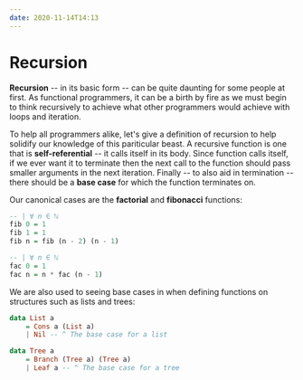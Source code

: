 ```yaml
---
date: 2020-11-14T14:13
---
```


# Recursion

**Recursion** -- in its basic form -- can be quite daunting for some people at
first. As functional programmers, it can be a birth by fire as we must begin to
think recursively to achieve what other programmers would achieve with loops and
iteration.

To help all programmers alike, let's give a definition of recursion to help
solidify our knowledge of this pariticular beast. A recursive function is one
that is **self-referential** -- it calls itself in its body. Since function calls
itself, if we ever want it to terminate then the next call to the function
should pass smaller arguments in the next iteration. Finally -- to also aid in
termination -- there should be a **base case** for which the function terminates
on.

Our canonical cases are the **factorial** and **fibonacci** functions:

```hs
-- | ∀ n ∈ ℕ
fib 0 = 1
fib 1 = 1
fib n = fib (n - 2) (n - 1)

-- | ∀ n ∈ ℕ
fac 0 = 1
fac n = n * fac (n - 1)
```

We are also used to seeing base cases in when defining functions on structures
such as lists and trees:

```hs
data List a
    = Cons a (List a)
    | Nil -- ^ The base case for a list

data Tree a
    = Branch (Tree a) (Tree a)
    | Leaf a -- ^ The base case for a tree
```

